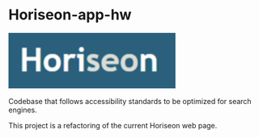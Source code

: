 # Horiseon-app-hw
![](images/horiseon.png)

Codebase that follows accessibility standards to be optimized for search engines.

This project is a refactoring of the current Horiseon web page.
